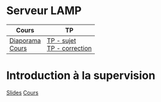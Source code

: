 <!-- <a href="">libele</a> -->
# Serveur LAMP
| Cours                                                                                                                                                                                                                                                                                       | TP                                                                                                              |
|---------------------------------------------------------------------------------------------------------------------------------------------------------------------------------------------------------------------------------------------------------------------------------------------|-----------------------------------------------------------------------------------------------------------------|
| <a href="https://docs.google.com/presentation/d/1u0HHGVeG4UvxP34Pnn_-6LfIys80z98b3mDPOxknTXI/edit?usp=sharing&resourcekey=0-6v-KO_-ykxHNeEbFXzDpRA">Diaporama</a> <br> <a href="https://docs.google.com/document/d/1VzBBOTPB3JX2TVs1rMc3ruRGNDmUthGCsXg9KW213gQ/edit?usp=sharing">Cours</a> | <a href="https://p-bruno.github.io/2TSSI-SISR-codelab-LAMP/">TP - sujet</a> <br> <a href="">TP - correction</a> |

# Introduction à la supervision
<a href="https://docs.google.com/presentation/d/1iJ-CAy4DeTjGyN7J52c-M0Az7E4hMgf6uMzZDjilvbw/edit?usp=sharing&resourcekey=0-FnmdR3qP30RliZXBdgcvRQ">Slides</a>
<a href="https://docs.google.com/document/d/1ZDgUbmym_YwYjXoxC_NJ-LFRdHn4QWZIfcnPe2tQDHQ/edit?usp=sharing">Cours</a>
